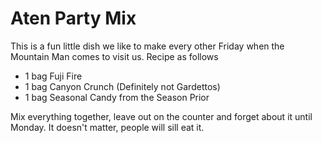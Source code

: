 # Aten Party Mix

This is a fun little dish we like to make every other Friday when the Mountain Man comes to visit us. Recipe as follows

- 1 bag Fuji Fire
- 1 bag Canyon Crunch (Definitely not Gardettos)
- 1 bag Seasonal Candy from the Season Prior

Mix everything together, leave out on the counter and forget about it until Monday. It doesn't matter, people will sill eat it. 
